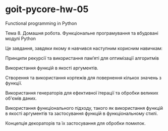 # goit-pycore-hw-05

Functional programming in Python

Тема 8. Домашня робота. Функціональне програмування та вбудовані модулі Python

Це завдання, завдяки якому я навчився наступним корисним навичкам:

Принципи рекурсії та використання пам’яті для оптимізації алгоритмів

Використання функцій в якості аргументів.

Створення та використання кортежів для повернення кількох значень з функції.

Використання генераторів для ефективної ітерації та обробки великих об'ємів даних.

Використання функціонального підходу, такого як використання функцій в якості аргументів та застосування функцій в функціональному стилі.

Концепція декораторів та їх застосування для обробки помилок.
